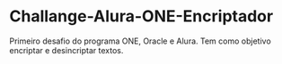 # Challange-Alura-ONE-Encriptador
Primeiro desafio do programa ONE, Oracle e Alura. Tem como objetivo encriptar e desincriptar textos.
